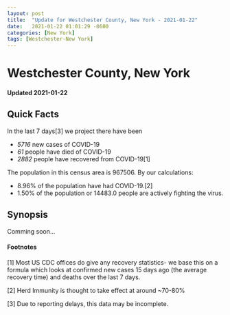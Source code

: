 ```yaml
---
layout: post
title:  "Update for Westchester County, New York - 2021-01-22"
date:   2021-01-22 01:01:29 -0600
categories: [New York]
tags: [Westchester-New York]
---
```


# Westchester County, New York
#### Updated 2021-01-22

## Quick Facts

In the last 7 days[3] we project there have been
- *5716* new cases of COVID-19
- *61* people have died of COVID-19
- *2882* people have recovered from COVID-19[1]

The population in this census area is 967506. By our calculations:
- 8.96% of the population have had COVID-19.[2]
- 1.50% of the population or 14483.0 people are actively fighting the virus.

## Synopsis

Comming soon...


#### Footnotes

[1] Most US CDC offices do give any recovery statistics- we base this on a formula which looks at confirmed new cases
15 days ago (the average recovery time) and deaths over the last 7 days.

[2] Herd Immunity is thought to take effect at around ~70-80%

[3] Due to reporting delays, this data may be incomplete.
 
    